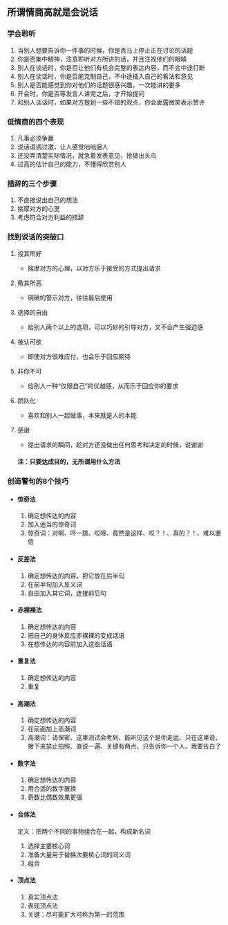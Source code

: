 ## 所谓情商高就是会说话

### 学会聆听

1. 当别人想要告诉你一件事的时候，你是否马上停止正在讨论的话题
2. 你是否集中精神，注意聆听对方所讲的话，并且注视他们的眼睛
3. 别人在谈话时，你是否让他们有机会完整的表达内容，而不会中途打断
4. 别人在谈话时，你是否能克制自己，不中途插入自己的看法和意见
5. 别人是否能感觉到你对他们的话题很感兴趣，一次能讲的更多
6. 开会时，你是否等发言人讲完之后，才开始提问
7. 和别人谈话时，如果对方提到一些不错的观点，你会面露微笑表示赞许

### 低情商的四个表现

1. 凡事必须争赢
2. 说话语调过激，让人感觉咄咄逼人
3. 还没弄清楚实际情况，就急着发表意见，抢做出头鸟
4. 过高的估计自己的能力，不懂得欣赏别人

### 措辞的三个步骤

1. 不直接说出自己的想法
2. 揣摩对方的心里
3. 考虑符合对方利益的措辞

### 找到说话的突破口

1. 投其所好

   - 揣摩对方的心理，以对方乐于接受的方式提出请求

2. 儆其所恶

   - 明确的警示对方，往往最后使用

3. 选择的自由

   - 给别人两个以上的选项，可以巧妙的引导对方，又不会产生强迫感

4. 被认可欲

   - 即使对方很难应付，也会乐于回应期待

5. 非你不可

   - 给别人一种“仅限自己”的优越感，从而乐于回应你的要求

6. 团队化

   - 喜欢和别人一起做事，本来就是人的本能

7. 感谢

   - 提出请求的瞬间，趁对方还没做出任何思考和决定的时候，说谢谢

   #### 注：只要达成目的，无所谓用什么方法

### 创造警句的8个技巧

- #### 惊奇法

  1. 确定想传达的内容
  2. 加入适当的惊奇词
  3. 惊奇词：对啊、吓一跳、哎呀、竟然是这样、哎？！、真的？！、难以置信

- #### 反差法

  1. 确定想传达的内容，把它放在后半句
  2. 在前半句加入反义词
  3. 自由加入其它词，连接前后句

- #### 赤裸裸法

  1. 确定想传达的内容
  2. 把自己的身体反应赤裸裸的变成话语
  3. 在想传达的内容前加入这些话语

- #### 重复法

  1. 确定想传达的内容
  2. 重复

- #### 高潮法

  1. 确定想传达的内容
  2. 在前面加上高潮词
  3. 高潮词：请保密、这里测试会考到、能听见这个是你走运、只在这里说、接下来禁止拍照、直说一遍、关键有两点、只告诉你一个人、我要告白了

- #### 数字法

  1. 确定想传达的内容
  2. 用合适的数字置换
  3. 奇数比偶数效果更强

- #### 合体法

  定义：把两个不同的事物组合在一起，构成新名词

  1. 选择主要核心词
  2. 准备大量用于替换次要核心词的同义词
  3. 组合

- #### 顶点法

  1. 真实顶点法
  2. 表现顶点法
  3. 关键：尽可能扩大可称为第一的范围